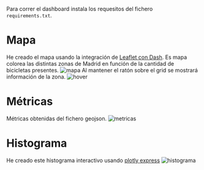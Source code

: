 Para correr el dashboard instala los requesitos del fichero `requirements.txt`.
# Mapa
He creado el mapa usando la integración de [Leaflet con Dash](https://dash-leaflet.herokuapp.com/). Es mapa colorea las distintas zonas de Madrid en función de la cantidad de bicicletas presentes.
![mapa](https://i.ibb.co/NtsQVyW/Screenshot-from-2022-06-06-22-11-57.png)
Al mantener el ratón sobre el grid se mostrará información de la zona.
![hover](https://i.ibb.co/YLTvZm4/Screenshot-from-2022-06-06-22-16-41.png)
# Métricas
Métricas obtenidas del fichero geojson.
![metricas](https://i.ibb.co/F6Hzz8v/Screenshot-from-2022-06-06-22-18-46.png)
# Histograma
He creado este histograma interactivo usando [plotly express](https://plotly.com/python/plotly-express/)
![histograma](https://i.ibb.co/74rm7cq/Screenshot-from-2022-06-06-22-18-57.png)
